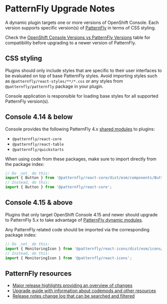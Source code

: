 # PatternFly Upgrade Notes

A dynamic plugin targets one or more versions of OpenShift Console. Each version supports
specific version(s) of [PatternFly](https://www.patternfly.org/) in terms of CSS styling.

Check the [OpenShift Console Versions vs PatternFly Versions][console-pf-versions] table for
compatibility before upgrading to a newer version of PatternFly.

## CSS styling

Plugins should only include styles that are specific to their user interfaces to be evaluated on
top of base PatternFly styles. Avoid importing styles such as `@patternfly/react-styles/**/*.css`
or any styles from `@patternfly/patternfly` package in your plugin.

Console application is responsible for loading base styles for all supported PatternFly version(s).

## Console 4.14 & below

Console provides the following PatternFly 4.x [shared modules][console-shared-modules] to plugins:

- `@patternfly/react-core`
- `@patternfly/react-table`
- `@patternfly/quickstarts`

When using code from these packages, make sure to import directly from the package index:

```ts
// Do _not_ do this:
import { Button } from '@patternfly/react-core/dist/esm/components/Button';
// Instead, do this:
import { Button } from '@patternfly/react-core';
```

## Console 4.15 & above

Plugins that only target OpenShift Console 4.15 and newer should upgrade to PatternFly 5.x to take
advantage of [PatternFly dynamic modules][console-pf-dynamic-modules].

Any PatternFly related code should be imported via the corresponding package index:

```ts
// Do _not_ do this:
import { MonitoringIcon } from '@patternfly/react-icons/dist/esm/icons/monitoring-icon';
// Instead, do this:
import { MonitoringIcon } from '@patternfly/react-icons';
```

## PatternFly resources

- [Major release highlights providing an overview of changes][pf-release-highlights]
- [Upgrade guide with information about codemods and other resources][pf-upgrade-guide]
- [Release notes change log that can be searched and filtered][pf-upgrade-release-notes]

[console-shared-modules]: ./README.md#shared-modules
[console-pf-versions]: ./README.md#openshift-console-versions-vs-patternfly-versions
[console-pf-dynamic-modules]: ./README.md#patternfly-dynamic-modules
[pf-release-highlights]: https://www.patternfly.org/get-started/release-highlights/
[pf-upgrade-guide]: https://www.patternfly.org/get-started/upgrade
[pf-upgrade-release-notes]: https://www.patternfly.org/get-started/upgrade/release-notes
